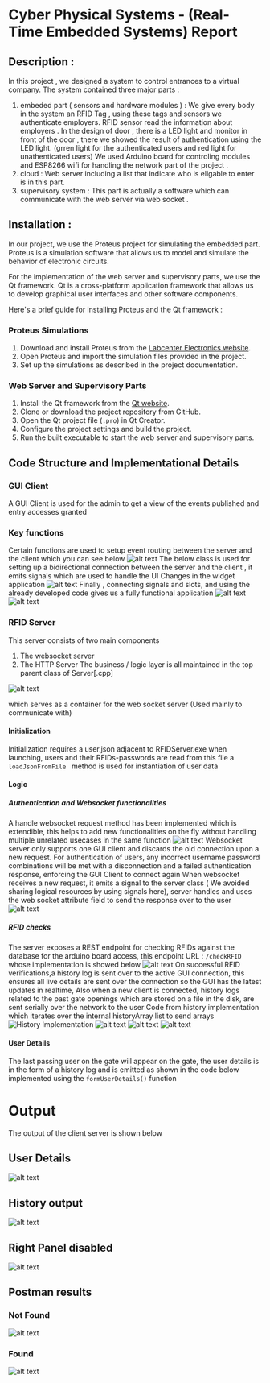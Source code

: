 # Cyber Physical Systems - (Real-Time Embedded Systems) Report

## Description :

In this project , we designed a system to control entrances to a virtual company. The system contained three major parts :

1) embeded part ( sensors and hardware modules ) : We give every body in the system an RFID Tag , using these tags and sensors we authenticate employers. RFID sensor read the information about employers .
In the design of door , there is a LED light and monitor in front of the door , there we showed the result of authentication using the LED light. (grren light for the authenticated users and red light for unathenticated users) We used Arduino board for controling modules and ESP8266 wifi for handling the network part of the project .
2) cloud : Web server including a list that indicate who is eligable to enter is in this part. 
3) supervisory system : This part is actually a software which can communicate with the web server via web socket .

## Installation :
In our project, we use the Proteus project for simulating the embedded part. Proteus is a simulation software that allows us to model and simulate the behavior of electronic circuits.

For the implementation of the web server and supervisory parts, we use the Qt framework. Qt is a cross-platform application framework that allows us to develop graphical user interfaces and other software components.

Here's a brief guide for installing Proteus and the Qt framework :

### Proteus Simulations
1. Download and install Proteus from the [Labcenter Electronics website](https://www.labcenter.com/).
2. Open Proteus and import the simulation files provided in the project.
3. Set up the simulations as described in the project documentation.

### Web Server and Supervisory Parts
1. Install the Qt framework from the [Qt website](https://www.qt.io/download).
2. Clone or download the project repository from GitHub.
3. Open the Qt project file (`.pro`) in Qt Creator.
4. Configure the project settings and build the project.
5. Run the built executable to start the web server and supervisory parts.

   
## Code Structure and Implementational Details

### GUI Client
A GUI Client is used for the admin to get a view of the events published and entry accesses granted
### Key functions 
Certain functions are used to setup event routing between the server and the client which you can see below
![alt text](images/application_functions.png)
The below class is used for setting up a bidirectional connection between the server and the client , it emits signals which are used to handle the UI Changes in the widget application
![alt text](images/bidirectional_connection.png) 
Finally , connecting signals and slots, and using the already developed code gives us a fully functional application
![alt text](images/1.png)
![alt text](images/2.png)
### RFID Server
This server consists of two main components
1. The websocket server
2. The HTTP Server 
The business / logic layer is all maintained in the top parent class of Server[.cpp]

![alt text](images/server_header.png)

which serves as a container for the web socket server (Used mainly to communicate with)
#### Initialization
Initialization requires a user.json adjacent to RFIDServer.exe when launching, users and their RFIDs-passwords are read from this file
a ```loadJsonFromFile ``` method is used for instantiation of user data

#### Logic 
##### Authentication and Websocket functionalities 
A handle websocket request method has been implemented which is extendible, this helps to add new functionalities on the fly without handling multiple unrelated usecases in the same function 
![alt text](images/image-1.png)
Websocket server only supports one GUI client and discards the old connection upon a new request.
For authentication of users, any incorrect username password combinations will be met with a disconnection and a failed authentication response, enforcing the GUI Client to connect again
When websocket receives a new request, it emits a signal to the server class ( We avoided sharing logical resources by using signals here), server handles and uses the web socket attribute field to send the response over to the user 
![alt text](images/image-2.png)
##### RFID checks 
The server exposes a REST endpoint for checking RFIDs against the database for the arduino board access, 
this endpoint URL : 
``` /checkRFID ```
whose implementation is showed below 
![alt text](images/image-3.png)
On successful RFID verifications,a history log is sent over to the active GUI connection, this ensures all live details are sent over the connection so the GUI has the latest updates in realtime, 
Also when a new client is connected, history logs related to the past gate openings which are stored on a file in the disk, are sent serially over the network to the user 
Code from history implementation which iterates over the internal historyArray list to send arrays
![History Implementation](images/image-5.png)
![alt text](images/image-6.png)
![alt text](images/image-7.png)
![alt text](images/image-8.png)
#### User Details 
The last passing user on the gate will appear on the gate, the user details is in the form of a history log and is emitted as shown in the code below 
implemented using the ```formUserDetails()``` function

# Output
The output of the client server is shown below
## User Details
![alt text](images/image-details.png)
## History output
![alt text](images/image-history.png)
## Right Panel disabled
![alt text](images/image-panel.png)
## Postman results
### Not Found 
![alt text](images/image-found.png)
### Found
![alt text](images/image-notfound.png)
